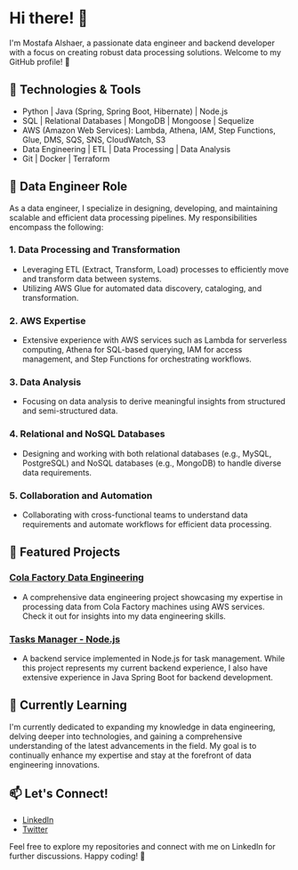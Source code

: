 # Hi there! 👋

I'm Mostafa Alshaer, a passionate data engineer and backend developer with a focus on creating robust data processing solutions. Welcome to my GitHub profile! 🚀

## 🔧 Technologies & Tools

- Python | Java (Spring, Spring Boot, Hibernate) | Node.js
- SQL | Relational Databases | MongoDB | Mongoose | Sequelize
- AWS (Amazon Web Services): Lambda, Athena, IAM, Step Functions, Glue, DMS, SQS, SNS, CloudWatch, S3
- Data Engineering | ETL | Data Processing | Data Analysis
- Git | Docker | Terraform

## 🌟 Data Engineer Role

As a data engineer, I specialize in designing, developing, and maintaining scalable and efficient data processing pipelines. My responsibilities encompass the following:

### 1. Data Processing and Transformation
- Leveraging ETL (Extract, Transform, Load) processes to efficiently move and transform data between systems.
- Utilizing AWS Glue for automated data discovery, cataloging, and transformation.

### 2. AWS Expertise
- Extensive experience with AWS services such as Lambda for serverless computing, Athena for SQL-based querying, IAM for access management, and Step Functions for orchestrating workflows.

### 3. Data Analysis
- Focusing on data analysis to derive meaningful insights from structured and semi-structured data.

### 4. Relational and NoSQL Databases
- Designing and working with both relational databases (e.g., MySQL, PostgreSQL) and NoSQL databases (e.g., MongoDB) to handle diverse data requirements.

### 5. Collaboration and Automation
- Collaborating with cross-functional teams to understand data requirements and automate workflows for efficient data processing.

## 📂 Featured Projects

### [Cola Factory Data Engineering](https://github.com/Mostafa-Alshaer/cola-factory-data-engineering)
- A comprehensive data engineering project showcasing my expertise in processing data from Cola Factory machines using AWS services. Check it out for insights into my data engineering skills.

### [Tasks Manager - Node.js](https://github.com/Mostafa-Alshaer/tasks-manager-srvc-node-soa)
- A backend service implemented in Node.js for task management. While this project represents my current backend experience, I also have extensive experience in Java Spring Boot for backend development.

## 🌱 Currently Learning

I'm currently dedicated to expanding my knowledge in data engineering, delving deeper into technologies, and gaining a comprehensive understanding of the latest advancements in the field. My goal is to continually enhance my expertise and stay at the forefront of data engineering innovations.

## 📫 Let's Connect!

- [LinkedIn](https://www.linkedin.com/in/mustafa-shaer-b1b116148/)
- [Twitter](https://twitter.com/YourTwitterHandle)

Feel free to explore my repositories and connect with me on LinkedIn for further discussions. Happy coding! 🚀
